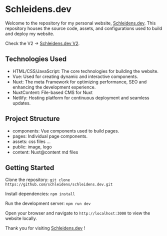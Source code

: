 # Schleidens.dev

Welcome to the repository for my personal website, [Schleidens.dev](https://schleidens.netlify.app/). This repository houses the source code, assets, and configurations used to build and deploy my website.

Check the V2 -> [Schleidens.dev V2](https://schleidens.dev/).


## Technologies Used

- HTML/CSS/JavaScript: The core technologies for building the website.
- Vue: Used for creating dynamic and interactive components.
- Nuxt: The meta Framework for optimizing performance, SEO and enhancing the development experience.
- NuxtContent: File-based CMS for Nuxt
- Netlify: Hosting platform for continuous deployment and seamless updates.

## Project Structure

- components: Vue components used to build pages.
- pages: Individual page components.
- assets: css files ...
- public: image, logo
- content: Nuxt@content md files


## Getting Started

Clone the repository: `git clone https://github.com/schleidens/schleidens.dev.git`

Install dependencies: `npm install`

Run the development server: `npm run dev`

Open your browser and navigate to `http://localhost:3000` to view the website locally.



Thank you for visiting [Schleidens.dev](https://schleidens.netlify.app/) !


